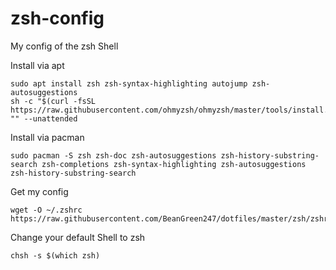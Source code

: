 # zsh-config
My config of the zsh Shell

Install via apt
```
sudo apt install zsh zsh-syntax-highlighting autojump zsh-autosuggestions
sh -c "$(curl -fsSL https://raw.githubusercontent.com/ohmyzsh/ohmyzsh/master/tools/install.sh)" "" --unattended
```
Install via pacman
```
sudo pacman -S zsh zsh-doc zsh-autosuggestions zsh-history-substring-search zsh-completions zsh-syntax-highlighting zsh-autosuggestions zsh-history-substring-search
```
Get my config
```
wget -O ~/.zshrc https://raw.githubusercontent.com/BeanGreen247/dotfiles/master/zsh/zshrc
```
Change your default Shell to zsh
```
chsh -s $(which zsh)
```
